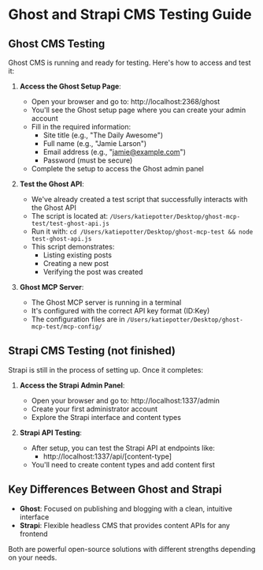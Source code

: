 # Ghost and Strapi CMS Testing Guide

## Ghost CMS Testing

Ghost CMS is running and ready for testing. Here's how to access and test it:

1. **Access the Ghost Setup Page**:
   - Open your browser and go to: http://localhost:2368/ghost
   - You'll see the Ghost setup page where you can create your admin account
   - Fill in the required information:
     - Site title (e.g., "The Daily Awesome")
     - Full name (e.g., "Jamie Larson")
     - Email address (e.g., "jamie@example.com")
     - Password (must be secure)
   - Complete the setup to access the Ghost admin panel

2. **Test the Ghost API**:
   - We've already created a test script that successfully interacts with the Ghost API
   - The script is located at: `/Users/katiepotter/Desktop/ghost-mcp-test/test-ghost-api.js`
   - Run it with: `cd /Users/katiepotter/Desktop/ghost-mcp-test && node test-ghost-api.js`
   - This script demonstrates:
     - Listing existing posts
     - Creating a new post
     - Verifying the post was created

3. **Ghost MCP Server**:
   - The Ghost MCP server is running in a terminal
   - It's configured with the correct API key format (ID:Key)
   - The configuration files are in `/Users/katiepotter/Desktop/ghost-mcp-test/mcp-config/`

## Strapi CMS Testing (not finished)

Strapi is still in the process of setting up. Once it completes:

1. **Access the Strapi Admin Panel**:
   - Open your browser and go to: http://localhost:1337/admin
   - Create your first administrator account
   - Explore the Strapi interface and content types

2. **Strapi API Testing**:
   - After setup, you can test the Strapi API at endpoints like:
     - http://localhost:1337/api/[content-type]
   - You'll need to create content types and add content first

## Key Differences Between Ghost and Strapi

- **Ghost**: Focused on publishing and blogging with a clean, intuitive interface
- **Strapi**: Flexible headless CMS that provides content APIs for any frontend

Both are powerful open-source solutions with different strengths depending on your needs.